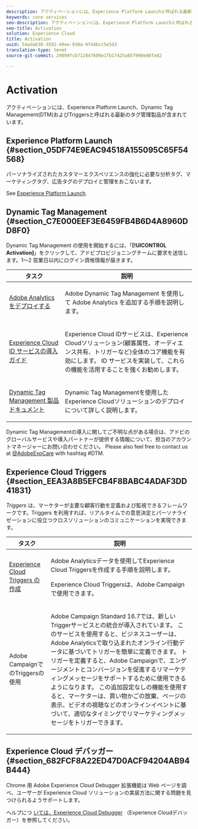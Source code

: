 ```yaml
---
description: アクティベーションには、Experience Platform Launchと呼ばれる最新のタグ管理製品が含まれています。 Dynamic Tag Management（DTM）、および Triggers が含まれています。
keywords: core services
seo-description: アクティベーションには、Experience Platform Launchと呼ばれる最新のタグ管理製品が含まれています。 Dynamic Tag Management（DTM）、および Triggers が含まれています。
seo-title: Activation
solution: Experience Cloud
title: Activation
uuid: 54ada638-3592-49ee-930a-9f44bcc5e5d3
translation-type: tm+mt
source-git-commit: 29899fcb712847609e1fb17425a85f999e00fe82

---
```



# Activation

アクティベーションには、Experience Platform Launch、Dynamic Tag Management(DTM)およびTriggersと呼ばれる最新のタグ管理製品が含まれています。

## Experience Platform Launch {#section_05DF74E9EAC94518A155095C65F54568}

パーソナライズされたカスタマーエクスペリエンスの強化に必要な分析タグ、マーケティングタグ、広告タグのデプロイと管理をおこないます。

See [Experience Platform Launch](https://docs.adobe.com/content/help/en/launch/using/intro/get-started/quick-start.html).

## Dynamic Tag Management {#section_C7E000EEF3E6459FB4B6D4A8960DD8F0}

Dynamic Tag Management の使用を開始するには、「**[!UICONTROL Activation]**」をクリックして、アドビプロビジョニングチームに要求を送信します。1～2 営業日以内にログイン資格情報が届きます。

<table id="table_3241FF7CA0B242BFAFC68362A62AA0C7"> 
 <thead> 
  <tr> 
   <th colname="col1" class="entry"> タスク </th> 
   <th colname="col2" class="entry"> 説明 </th> 
  </tr> 
 </thead>
 <tbody> 
  <tr> 
   <td colname="col1"> <p> <a href="https://docs.adobe.com/content/help/en/dtm/using/tools/analytics-dtm.html" format="html" scope="external"> Adobe Analytics をデプロイする </a> </p> </td> 
   <td colname="col2"> <p> Adobe Dynamic Tag Management を使用して Adobe Analytics を追加する手順を説明します。 </p> </td> 
  </tr> 
  <tr> 
   <td colname="col1"> <p> <a href="https://docs.adobe.com/content/help/en/id-service/using/implementation-guides/implementation-guides.html" format="html" scope="external">Experience Cloud ID サービスの導入ガイド </a> </p> </td> 
   <td colname="col2"> <p>Experience Cloud IDサービスは、Experience Cloudソリューション(顧客属性、オーディエンス共有、トリガーなど)全体のコア機能を有効にします。 ID サービスを実装して、これらの機能を活用することを強くお勧めします。 </p> </td> 
  </tr> 
  <tr> 
   <td colname="col1"> <p> <a href="https://docs.adobe.com/content/help/en/dtm/using/dtm-home.html" format="https" scope="external"> Dynamic Tag Management 製品ドキュメント </a> </p> </td> 
   <td colname="col2"> <p>Dynamic Tag Managementを使用したExperience Cloudソリューションのデプロイについて詳しく説明します。 </p> </td>
  </tr> 
 </tbody> 
</table>

Dynamic Tag Managementの導入に関してご不明な点がある場合は、アドビのグローバルサービスや導入パートナーが提供する情報について、担当のアカウントマネージャーにお問い合わせください。 Please also feel free to contact us at [@AdobeExpCare](https://twitter.com/AdobeExpCare) with hashtag #DTM.

## Experience Cloud Triggers {#section_EEA3A8B5EFCB4F8BABC4ADAF3DD41831}

*Triggers* は、マーケターが主要な顧客行動を定義および監視できるフレームワークです。Triggers を利用すれば、リアルタイムでの意思決定とパーソナライゼーションに役立つクロスソリューションのコミュニケーションを実現できます。

<table id="table_AF6842470172429EA97C9B02163BD0C3"> 
 <thead> 
  <tr> 
   <th colname="col1" class="entry"> タスク </th>
   <th colname="col2" class="entry"> 説明 </th>
  </tr> 
 </thead>
 <tbody> 
  <tr> 
   <td colname="col1"> <p> <a href="../activation/triggers.md#concept_887B30241B3E4DB0A2553B2996E2D4FB" format="dita" scope="local"> Experience Cloud Triggers の作成 </a> </p> </td> 
   <td colname="col2"> <p> Adobe Analyticsデータを使用してExperience Cloud Triggersを作成する手順を説明します。 </p> <p>Experience Cloud Triggersは、Adobe Campaignで使用できます。 </p> </td>
  </tr>
  <tr> 
   <td colname="col1"> <p>Adobe CampaignでのTriggersの使用 </p> </td> 
   <td colname="col2"> <p> Adobe Campaign Standard 16.7では、新しいTriggerサービスとの統合が導入されています。 このサービスを使用すると、ビジネスユーザーは、Adobe Analyticsで取り込まれたオンライン行動データに基づいてトリガーを簡単に定義できます。 トリガーを定義すると、Adobe Campaignで、エンゲージメントとコンバージョンを促進するリマーケティングメッセージをサポートするために使用できるようになります。 この追加設定なしの機能を使用すると、マーケターは、買い物かごの放棄、ページの表示、ビデオの視聴などのオンラインイベントに基づいて、適切なタイミングでリマーケティングメッセージをトリガーできます。 </p> </td>
  </tr>
 </tbody>
</table>


## Experience Cloud デバッガー {#section_682FCF8A22ED47D0ACF94204AB94B444}

Chrome 用 Adobe Experience Cloud Debugger 拡張機能は Web ページを調べ、ユーザーが Experience Cloud ソリューションの実装方法に関する問題を見つけられるようサポートします。

ヘルプにつ [いては、Experience Cloud Debugger](https://docs.adobe.com/content/help/en/debugger/using/experience-cloud-debugger.html) （Experience Cloudデバッガー）を参照してください。

